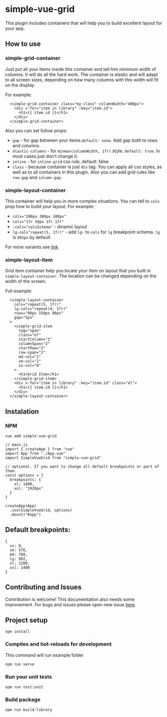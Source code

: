 # simple-vue-grid

This plugin includes containers that will help you to build excellent layout for your app.

## How to use

### simple-grid-container

Just put all your items inside this container and tell him minimum width of columns. It will do all the hard work. The container is elastic and will adapt to all screen sizes, depending on how many columns with this width will fit on the display.

For example:

```
  <simple-grid-container class="my-class" columnWidth="400px">
    <div v-for="item in library" :key="item.id">
      <h1>{{ item.id }}</h1>
    </div>
  </simple-grid-container>
```

Also you can set follow props:

- `gap` - for gap between your items.`default: none`. Add gap both to rows and columns.
- `elastic-columns` - for `minmax(columnWidth, 1fr)` style. `default: true`. In most cases just don't change it.
- `inline` - for `inline-grid` css rule, default: false
- `class` - because container is just `div` tag. You can apply all css styles, as well as to all containers in this plugin. Also you can add grid rules like `row-gap` and `column-gap`.

### simple-layout-container

This container will help you in more complex situations. You can tell to `cols` prop how to build your layout. For example:

- `cols="200px 300px 100px"`
- `cols="1fr 50px 1fr 1fr"`
- `:cols="colsSchema"` - dinamic layout
- `lg-cols"repeat(5, 1fr)"` - add `lg-` to `cols` for `lg` breakpoint schema. `lg` is `992px` by default.

For more variants see [link](https://css-tricks.com/snippets/css/complete-guide-grid/#grid-template-columnsgrid-template-rows)

### simple-layout-item

Grid item container help you locate your item on layout that you built in `simple-layout-container`. The location can be changed depending on the width of the screen.

Full example:

```
  <simple-layout-container
    cols="repeat(5, 1fr)"
    lg-cols="repeat(4, 1fr)"
    rows="90px 150px 90px"
    gap="5px"
  >
    <simple-grid-item
      tag="span"
      class="el"
      startColumn="2"
      columnSpan="2"
      startRow="2"
      row-span="2"
      md-col="1"
      sm-col="1"
      xs-col="0"
    >
      <h1>Grid Item</h1>
    </simple-grid-item>
    <div v-for="item in library" :key="item.id" class="el">
      <h1>{{ item.id }}</h1>
    </div>
  </simple-layout-container>
```

## Instalation

### NPM

```
vue add simple-vue-grid
```

```
// main.js
import { createApp } from "vue"
import App from "./App.vue"
import SimpleVueGrid from "simple-vue-grid"

// optional. If you want to change all default breakpoints or part of them.
const options = {
  breakpoints: {
    xl: 1400,
    xxl: "1920px"
  }
}

createApp(App)
  .use(SimpleVueGrid, options)
  .mount("#app")
```

## Default breakpoints:

```
{
  xs: 0,
  sm: 576,
  md: 768,
  lg: 992,
  xl: 1200,
  xxl: 1400
}
```

## Contributing and Issues

Contribution is welcome! This documentation also needs some improvement. For bugs and issues please open new issue [here](https://github.com/harmyderoman/simple-vue-grid/issues).

## Project setup

```
npm install
```

### Compiles and hot-reloads for development

This command will run example folder

```
npm run serve
```

### Run your unit tests

```
npm run test:unit
```

### Build package

```
npm run build-library
```
